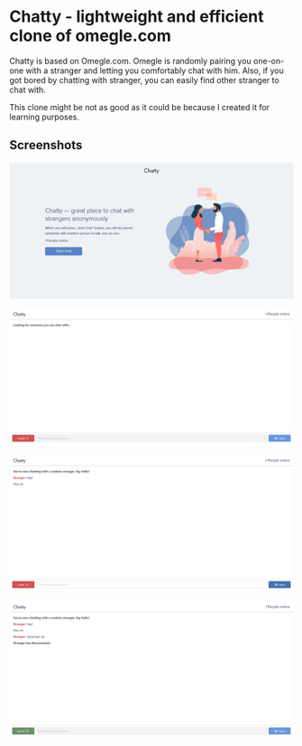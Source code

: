 # Chatty - lightweight and efficient clone of omegle.com

Chatty is based on Omegle.com. Omegle is randomly pairing you one-on-one with a stranger and letting you comfortably chat with him. Also, if you got bored by chatting with stranger, you can easily find other stranger to chat with. 

This clone might be not as good as it could be because I created it for learning purposes.

## Screenshots

![Index](./Screenshots/1.png)

![Searching for a stranger](./Screenshots/2.png)

![In conversation with stranger](./Screenshots/3.png)

![Stranger left the conversation](./Screenshots/4.png)
